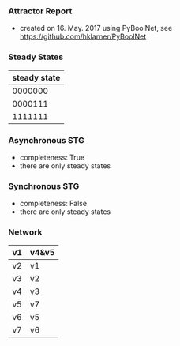 

### Attractor Report
 * created on 16. May. 2017 using PyBoolNet, see https://github.com/hklarner/PyBoolNet

### Steady States
| steady state |
| ------------ | 
| 0000000      |
| 0000111      |
| 1111111      |

### Asynchronous STG
 * completeness: True
 * there are only steady states

### Synchronous STG
 * completeness: False
 * there are only steady states

### Network
| v1      | v4&v5   |
| ------- | ------- |
| v2      | v1      |
| v3      | v2      |
| v4      | v3      |
| v5      | v7 | v1 |
| v6      | v5 | v2 |
| v7      | v6      |

